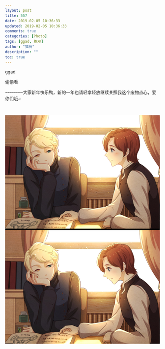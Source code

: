 ```yaml
---
layout: post
title: 557
date: 2019-02-05 10:36:33
updated: 2019-02-05 10:36:33
comments: true
categories: [Photo]
tags: [ggad, 格邓]
author: "猫厨"
description: ""
toc: true
---
```


<p>ggad</p> 
<p>偷偷看</p> 
<p>---------大家新年快乐鸭，新的一年也请轻拿轻放继续关照我这个废物点心，爱你们哦~</p> 
<p><br /></p>

![](https://raw.githubusercontent.com/alicewish/meowchain247/master/img_cVZNdzJtQk9JV2RUMUl5K0JWQ0krbENEcTdGMGdhL01ibVdqSDNwTXNaQ0ZjZ2RpZUQ1QWJBPT0.jpg)
